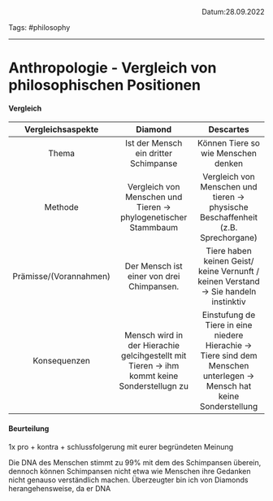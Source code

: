 <p align="right">Datum:28.09.2022</p>

Tags: #philosophy 

---
# Anthropologie - Vergleich von philosophischen Positionen

#### Vergleich
Vergleichsaspekte|Diamond|Descartes
:-:|:-:|:-:
Thema|Ist der Mensch ein dritter Schimpanse|Können Tiere so wie Menschen denken
Methode|Vergleich von Menschen und Tieren → phylogenetischer Stammbaum|Vergleich von Menschen und tieren → physische Beschaffenheit (z.B. Sprechorgane)
Prämisse/(Vorannahmen)|Der Mensch ist einer von drei Chimpansen. | Tiere haben keinen Geist/ keine Vernunft / keinen Verstand → Sie handeln instinktiv 
Konsequenzen|Mensch wird in der Hierachie gelcihgestellt mit Tieren → ihm kommt keine Sonderstellugn zu| Einstufung de Tiere in eine niedere Hierachie → Tiere sind dem Menschen unterlegen → Mensch hat keine Sonderstellung 

#### Beurteilung
1x pro + kontra
\+ schlussfolgerung mit eurer begründeten Meinung

Die DNA des Menschen stimmt zu 99% mit dem des Schimpansen überein, dennoch können Schimpansen nicht etwa wie Menschen ihre Gedanken nicht genauso verständlich machen. 
Überzeugter bin ich von Diamonds herangehensweise, da er DNA
